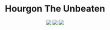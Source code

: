   <h1 align="center">Hourgon The Unbeaten</h1>
<div align="center">
<a href="https://discord.com/users/694145077693382656" target"blank_"><img src="https://img.shields.io/badge/Hourgon%20-111111.svg?&style=for-the-badge&logo=discord&logoColor=white"></a>
<a href="https://discord.gg/N4Ze76Ukrk" target"blank_"><img src="https://img.shields.io/badge/Plotus%20-111111.svg?&style=for-the-badge&logo=discord&logoColor=white"></a>
<a href="https://github.com/HourgonJS" target"blank_"><img src="https://img.shields.io/badge/GitHub%20-111111.svg?&style=for-the-badge&logo=github&logoColor=white"></a>
</div>

